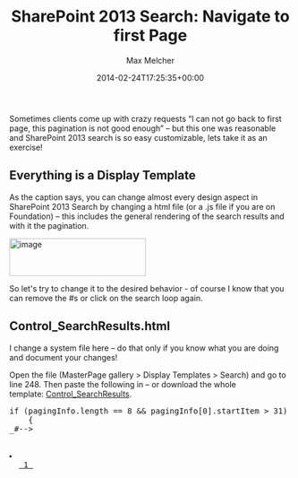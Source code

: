 ﻿---
title: 'SharePoint 2013 Search: Navigate to first Page'
author: Max Melcher
aliases:
   - "/post/2014-02-24-sharepoint-2013-search-navigate-first-page/"
2014: "02"
type: post
date: 2014-02-24T17:25:35+00:00
url: /2014/02/sharepoint-2013-search-navigate-first-page/
yourls_shorturl:
  - http://melcher.it/s/1U
categories:
  - Search
  - SharePoint 2013

---
Sometimes clients come up with crazy requests “I can not go back to first page, this pagination is not good enough” – but this one was reasonable and SharePoint 2013 search is so easy customizable, lets take it as an exercise!

## Everything is a Display Template

As the caption says, you can change almost every design aspect in SharePoint 2013 Search by changing a html file (or a .js file if you are on Foundation) – this includes the general rendering of the search results and with it the pagination.

[<img style="background-image: none; padding-top: 0px; padding-left: 0px; display: inline; padding-right: 0px; border-width: 0px;" title="image" alt="image" src="http://melcher.it/wp-content/uploads/image_thumb30.png" width="244" height="67" border="0" />][1]

So let's try to change it to the desired behavior - of course I know that you can remove the #s or click on the search loop again.

## Control_SearchResults.html

<div class="avia-box alert    ">
  <span class="avia-innerbox" >I change a system file here – do that only if you know what you are doing and document your changes!</span>
</div>

Open the file (MasterPage gallery > Display Templates > Search) and go to line 248. Then paste the following in – or download the whole template:&nbsp;[Control_SearchResults][2].

<pre lang="javascript">if (pagingInfo.length == 8 && pagingInfo[0].startItem > 31)
	{
_#-->
		

<li id="PagingLink">
  <a id="_#= $htmlEncode(pageLinkId) =#_" href="#" title="Move to first page" onclick="$getClientControl(this).page(1);return Srch.U.cancelEvent(event);"> 1 </a>
</li>

<!--#_ 	
	}
</pre>


<p>
  This example only works if you don not change the item count on the page - but who do that?
</p>


<h2>
  Result
</h2>


<p>
  The result looks like the following when you page beyond page 5.
</p>


<p>
  <a class="thickbox" href="http://melcher.it/wp-content/uploads/image31.png"><img style="background-image: none; padding-top: 0px; padding-left: 0px; margin: 0px; display: inline; padding-right: 0px; border: 0px;" title="image" alt="image" src="http://melcher.it/wp-content/uploads/image_thumb31.png" width="244" height="52" border="0" /></a>
</p>


<p>
  Subtle change, but the End-Users may notice it.
</p>

 [1]: http://melcher.it/wp-content/uploads/image30.png
 [2]: http://melcher.it/wp-content/uploads/Control_SearchResults.html
